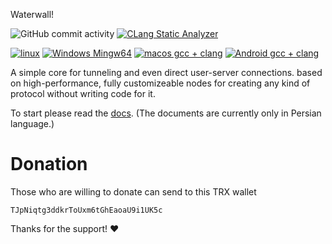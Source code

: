Waterwall!

![GitHub commit activity](https://img.shields.io/github/commit-activity/m/radkesvat/WaterWall)
[![CLang Static Analyzer](https://github.com/radkesvat/WaterWall/actions/workflows/clang_static_analyzer.yml/badge.svg)](https://github.com/radkesvat/WaterWall/actions/workflows/clang_static_analyzer.yml)

[![linux](https://github.com/radkesvat/WaterWall/actions/workflows/cmake-multi-linux.yml/badge.svg)](https://github.com/radkesvat/WaterWall/actions/workflows/cmake-multi-linux.yml)
[![Windows Mingw64](https://github.com/radkesvat/WaterWall/actions/workflows/cmake-mingw-windows.yml/badge.svg)](https://github.com/radkesvat/WaterWall/actions/workflows/cmake-mingw-windows.yml)
[![macos gcc + clang](https://github.com/radkesvat/WaterWall/actions/workflows/cmake-multi-macos.yml/badge.svg)](https://github.com/radkesvat/WaterWall/actions/workflows/cmake-multi-macos.yml)
[![Android gcc + clang](https://github.com/radkesvat/WaterWall/actions/workflows/cmake-multi-android.yml/badge.svg)](https://github.com/radkesvat/WaterWall/actions/workflows/cmake-multi-android.yml)
<!-- [![Ios build](https://github.com/radkesvat/WaterWall/actions/workflows/cmake-ios-build.yml/badge.svg)](https://github.com/radkesvat/WaterWall/actions/workflows/cmake-ios-build.yml) -->

A simple core for tunneling and even direct user-server connections. based on high-performance, fully customizeable nodes for creating any kind of protocol without writing code for it.

To start please read the [docs](https://radkesvat.github.io/WaterWall-Docs/). (The documents are currently only in Persian language.)

# Donation

Those who are willing to donate can send to this TRX wallet

```
TJpNiqtg3ddkrToUxm6tGhEaoaU9i1UK5c
```

Thanks for the support! ❤
